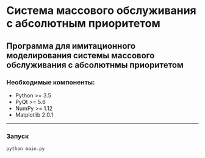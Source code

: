 # Система массового обслуживания с абсолютным приоритетом
Программа для имитационного моделирования системы массового обслуживания с абсолютнмы приоритетом
---
### Необходимые компоненты:
* Python >= 3.5
* PyQt >= 5.6
* NumPy >= 1.12
* Matplotlib 2.0.1

---
### Запуск
``` cmd
python main.py
```
